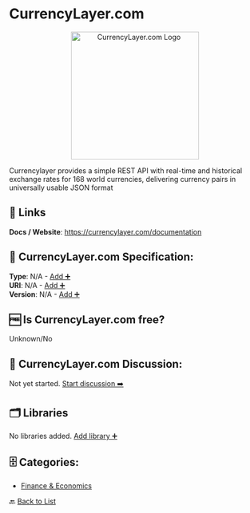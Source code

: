 # CurrencyLayer.com
<p align="center">
    <img width="256" src="https://raw.githubusercontent.com/apis-list/apis-list/main/apis/currencylayer-com/logo_256x256.png" alt="CurrencyLayer.com Logo"/>
</p>
Currencylayer provides a simple REST API with real-time and historical exchange rates for 168 world currencies, delivering currency pairs in universally usable JSON format

##  🔗 Links
**Docs / Website**: https://currencylayer.com/documentation

## 🧬 CurrencyLayer.com Specification:
**Type**: N/A - [Add ➕](https://github.com/apis-list/apis-list/edit/main/apis/currencylayer-com/currencylayer-com.yaml)  
**URI**: N/A - [Add ➕](https://github.com/apis-list/apis-list/edit/main/apis/currencylayer-com/currencylayer-com.yaml)  
**Version**: N/A - [Add ➕](https://github.com/apis-list/apis-list/edit/main/apis/currencylayer-com/currencylayer-com.yaml)

## 🆓 Is CurrencyLayer.com free?
 Unknown/No 

## 💬 CurrencyLayer.com Discussion:
Not yet started. [Start discussion ➡️](https://github.com/apis-list/apis-list/discussions/new)

## 🗂️ Libraries

No libraries added. [Add library ➕](https://github.com/apis-list/apis-list/edit/main/apis/currencylayer-com/currencylayer-com.yaml)    


## 🗄️ Categories:
- [Finance & Economics](https://github.com/apis-list/apis-list#finance--economics-)

🔙  [Back to List](https://github.com/apis-list/apis-list)
